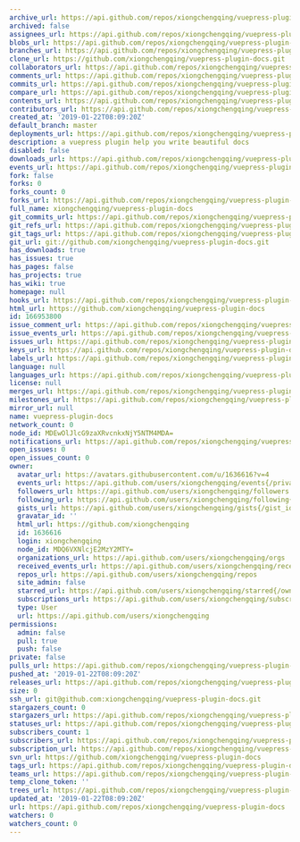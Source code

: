 ```yaml
---
archive_url: https://api.github.com/repos/xiongchengqing/vuepress-plugin-docs/{archive_format}{/ref}
archived: false
assignees_url: https://api.github.com/repos/xiongchengqing/vuepress-plugin-docs/assignees{/user}
blobs_url: https://api.github.com/repos/xiongchengqing/vuepress-plugin-docs/git/blobs{/sha}
branches_url: https://api.github.com/repos/xiongchengqing/vuepress-plugin-docs/branches{/branch}
clone_url: https://github.com/xiongchengqing/vuepress-plugin-docs.git
collaborators_url: https://api.github.com/repos/xiongchengqing/vuepress-plugin-docs/collaborators{/collaborator}
comments_url: https://api.github.com/repos/xiongchengqing/vuepress-plugin-docs/comments{/number}
commits_url: https://api.github.com/repos/xiongchengqing/vuepress-plugin-docs/commits{/sha}
compare_url: https://api.github.com/repos/xiongchengqing/vuepress-plugin-docs/compare/{base}...{head}
contents_url: https://api.github.com/repos/xiongchengqing/vuepress-plugin-docs/contents/{+path}
contributors_url: https://api.github.com/repos/xiongchengqing/vuepress-plugin-docs/contributors
created_at: '2019-01-22T08:09:20Z'
default_branch: master
deployments_url: https://api.github.com/repos/xiongchengqing/vuepress-plugin-docs/deployments
description: a vuepress plugin help you write beautiful docs
disabled: false
downloads_url: https://api.github.com/repos/xiongchengqing/vuepress-plugin-docs/downloads
events_url: https://api.github.com/repos/xiongchengqing/vuepress-plugin-docs/events
fork: false
forks: 0
forks_count: 0
forks_url: https://api.github.com/repos/xiongchengqing/vuepress-plugin-docs/forks
full_name: xiongchengqing/vuepress-plugin-docs
git_commits_url: https://api.github.com/repos/xiongchengqing/vuepress-plugin-docs/git/commits{/sha}
git_refs_url: https://api.github.com/repos/xiongchengqing/vuepress-plugin-docs/git/refs{/sha}
git_tags_url: https://api.github.com/repos/xiongchengqing/vuepress-plugin-docs/git/tags{/sha}
git_url: git://github.com/xiongchengqing/vuepress-plugin-docs.git
has_downloads: true
has_issues: true
has_pages: false
has_projects: true
has_wiki: true
homepage: null
hooks_url: https://api.github.com/repos/xiongchengqing/vuepress-plugin-docs/hooks
html_url: https://github.com/xiongchengqing/vuepress-plugin-docs
id: 166953800
issue_comment_url: https://api.github.com/repos/xiongchengqing/vuepress-plugin-docs/issues/comments{/number}
issue_events_url: https://api.github.com/repos/xiongchengqing/vuepress-plugin-docs/issues/events{/number}
issues_url: https://api.github.com/repos/xiongchengqing/vuepress-plugin-docs/issues{/number}
keys_url: https://api.github.com/repos/xiongchengqing/vuepress-plugin-docs/keys{/key_id}
labels_url: https://api.github.com/repos/xiongchengqing/vuepress-plugin-docs/labels{/name}
language: null
languages_url: https://api.github.com/repos/xiongchengqing/vuepress-plugin-docs/languages
license: null
merges_url: https://api.github.com/repos/xiongchengqing/vuepress-plugin-docs/merges
milestones_url: https://api.github.com/repos/xiongchengqing/vuepress-plugin-docs/milestones{/number}
mirror_url: null
name: vuepress-plugin-docs
network_count: 0
node_id: MDEwOlJlcG9zaXRvcnkxNjY5NTM4MDA=
notifications_url: https://api.github.com/repos/xiongchengqing/vuepress-plugin-docs/notifications{?since,all,participating}
open_issues: 0
open_issues_count: 0
owner:
  avatar_url: https://avatars.githubusercontent.com/u/1636616?v=4
  events_url: https://api.github.com/users/xiongchengqing/events{/privacy}
  followers_url: https://api.github.com/users/xiongchengqing/followers
  following_url: https://api.github.com/users/xiongchengqing/following{/other_user}
  gists_url: https://api.github.com/users/xiongchengqing/gists{/gist_id}
  gravatar_id: ''
  html_url: https://github.com/xiongchengqing
  id: 1636616
  login: xiongchengqing
  node_id: MDQ6VXNlcjE2MzY2MTY=
  organizations_url: https://api.github.com/users/xiongchengqing/orgs
  received_events_url: https://api.github.com/users/xiongchengqing/received_events
  repos_url: https://api.github.com/users/xiongchengqing/repos
  site_admin: false
  starred_url: https://api.github.com/users/xiongchengqing/starred{/owner}{/repo}
  subscriptions_url: https://api.github.com/users/xiongchengqing/subscriptions
  type: User
  url: https://api.github.com/users/xiongchengqing
permissions:
  admin: false
  pull: true
  push: false
private: false
pulls_url: https://api.github.com/repos/xiongchengqing/vuepress-plugin-docs/pulls{/number}
pushed_at: '2019-01-22T08:09:20Z'
releases_url: https://api.github.com/repos/xiongchengqing/vuepress-plugin-docs/releases{/id}
size: 0
ssh_url: git@github.com:xiongchengqing/vuepress-plugin-docs.git
stargazers_count: 0
stargazers_url: https://api.github.com/repos/xiongchengqing/vuepress-plugin-docs/stargazers
statuses_url: https://api.github.com/repos/xiongchengqing/vuepress-plugin-docs/statuses/{sha}
subscribers_count: 1
subscribers_url: https://api.github.com/repos/xiongchengqing/vuepress-plugin-docs/subscribers
subscription_url: https://api.github.com/repos/xiongchengqing/vuepress-plugin-docs/subscription
svn_url: https://github.com/xiongchengqing/vuepress-plugin-docs
tags_url: https://api.github.com/repos/xiongchengqing/vuepress-plugin-docs/tags
teams_url: https://api.github.com/repos/xiongchengqing/vuepress-plugin-docs/teams
temp_clone_token: ''
trees_url: https://api.github.com/repos/xiongchengqing/vuepress-plugin-docs/git/trees{/sha}
updated_at: '2019-01-22T08:09:20Z'
url: https://api.github.com/repos/xiongchengqing/vuepress-plugin-docs
watchers: 0
watchers_count: 0
---
```


